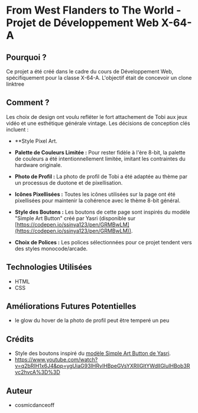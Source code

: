 # From West Flanders to The World - Projet de Développement Web X-64-A

## Pourquoi ?

Ce projet a été créé dans le cadre du cours de Développement Web, spécifiquement pour la classe X-64-A. L'objectif était de concevoir un clone linktree

## Comment ?

Les choix de design ont voulu refléter le fort attachement de Tobi aux jeux vidéo et une esthétique générale vintage. Les décisions de conception clés incluent :

* **Style Pixel Art.

* **Palette de Couleurs Limitée :** Pour rester fidèle à l'ère 8-bit, la palette de couleurs a été intentionnellement limitée, imitant les contraintes du hardware originale.
* **Photo de Profil :** La photo de profil de Tobi a été adaptée au thème par un processus de duotone et de pixellisation.
* **Icônes Pixellisées :** Toutes les icônes utilisées sur la page ont été pixellisées pour maintenir la cohérence avec le thème 8-bit général.
* **Style des Boutons :** Les boutons de cette page sont inspirés du modèle "Simple Art Button" créé par Yasri (disponible sur [https://codepen.io/ssinya123/pen/GRMBwLM](https://codepen.io/ssinya123/pen/GRMBwLM)).

* **Choix de Polices :** Les polices sélectionnées pour ce projet tendent vers des styles monocode/arcade.

## Technologies Utilisées

* HTML
* CSS

## Améliorations Futures Potentielles

* le glow du hover de la photo de profil peut être temperé un peu

## Crédits

* Style des boutons inspiré du [modèle Simple Art Button de Yasri](https://codepen.io/ssinya123/pen/GRMBwLM).
* https://www.youtube.com/watch?v=q2bRIH1x6J4&pp=ygUiaG93IHRvIHBpeGVsYXRlIGltYWdlIGluIHBob3Rvc2hvcA%3D%3D

## Auteur

* cosmicdanceoff
